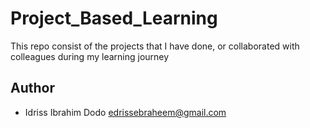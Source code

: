 # Project_Based_Learning
This repo consist of the projects that I have done, or collaborated with colleagues during my learning journey


## Author
* Idriss Ibrahim Dodo <edrissebraheem@gmail.com>
